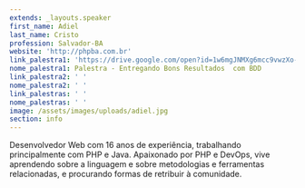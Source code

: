 ```yaml
---
extends: _layouts.speaker
first_name: Adiel
last_name: Cristo
profession: Salvador-BA
website: 'http://phpba.com.br'
link_palestra1: 'https://drive.google.com/open?id=1w6mgJNMXg6mcc9vwzXo-fTkB8sGTtmXD'
nome_palestra1: Palestra - Entregando Bons Resultados  com BDD
link_palestra2: ' '
nome_palestra2: ' '
link_palestras: ' '
nome_palestras: ' '
image: /assets/images/uploads/adiel.jpg
section: info
---
```

Desenvolvedor Web com 16 anos de experiência, trabalhando principalmente com PHP e Java. Apaixonado por PHP e DevOps, vive aprendendo sobre a linguagem e sobre metodologias e ferramentas relacionadas, e procurando formas de retribuir à comunidade.
